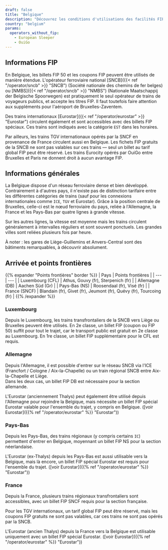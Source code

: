 ```yaml
---
draft: false
title: "Belgique"
description: "Découvrez les conditions d'utilisations des facilités FIP en Belgique et les opérateurs qui proposent les réductions."
country: "belgium"
params:
  operators_without_fip:
    - European Sleeper
    - OuiGo
---
```


## Informations FIP

En Belgique, les billets FIP 50 et les coupons FIP peuvent être utilisés de manière étendue. L'opérateur ferroviaire national [SNCB]({{< ref "/operator/sncb" >}} "SNCB") (Société nationale des chemins de fer belges) ou [NMBS]({{< ref "/operator/sncb" >}} "NMBS") (Nationale Maatschappij der Belgische Spoorwegen) est pratiquement le seul opérateur de trains de voyageurs publics, et accepte les titres FIP. Il faut toutefois faire attention aux suppléments pour l'aéroport de Bruxelles-Zaventem.

Des trains internationaux [Eurostar]({{< ref "/operator/eurostar" >}} "Eurostar") circulent également et sont accessibles avec des billets FIP spéciaux. Ces trains sont indiqués avec la catégorie `EST` dans les horaires.

Par ailleurs, les trains TGV internationaux opérés par la SNCF en provenance de France circulent aussi en Belgique. Les fichets FIP gratuits de la SNCB ne sont pas valables sur ces trains — seul un billet au tarif global FIP peut être réservé. Les trains Eurocity opérés par OuiGo entre Bruxelles et Paris ne donnent droit à aucun avantage FIP.

## Informations générales

La Belgique dispose d'un réseau ferroviaire dense et bien développé.
Contrairement à d'autres pays, il n'existe pas de distinction tarifaire entre les différentes catégories de trains (sauf pour les connexions internationales comme `ICE`, `TGV` et Eurostar). Grâce à la position centrale de Bruxelles, celle-ci est le nœud ferroviaire du pays, reliée à l'Allemagne, la France et les Pays-Bas par quatre lignes à grande vitesse.

Sur les autres lignes, la vitesse est moyenne mais les trains circulent généralement à intervalles réguliers et sont souvent ponctuels. Les grandes villes sont reliées plusieurs fois par heure.

À noter : les gares de Liège-Guillemins et Anvers-Central sont des bâtiments remarquables, à découvrir absolument.

## Arrivée et points frontières

{{% expander "Points frontières" border %}}
| Pays | Points frontières |
| --- | --- |
| Luxembourg (CFL) | Athus, Gouvy (fr), Sterpenich (fr) |
| Allemagne (DB) | Aachen Süd (Gr) |
| Pays-Bas (NS) | Roosendaal (fr), Visé (fr) |
| France (SNCF) | Blandain (fr), Givet (fr), Jeumont (fr), Quévy (fr), Tourcoing (fr) |
{{% /expander %}}

### Luxembourg

Depuis le Luxembourg, les trains transfrontaliers de la SNCB vers Liège ou Bruxelles peuvent être utilisés. En 2e classe, un billet FIP (coupon ou FIP 50) suffit pour tout le trajet, car le transport public est gratuit en 2e classe au Luxembourg. En 1re classe, un billet FIP supplémentaire pour le CFL est requis.

### Allemagne

Depuis l'Allemagne, il est possible d'entrer sur le réseau SNCB via l'ICE (Francfort / Cologne / Aix-la-Chapelle) ou un train régional SNCB entre Aix-la-Chapelle et Liège. \
Dans les deux cas, un billet FIP DB est nécessaire pour la section allemande.

L'Eurostar (anciennement Thalys) peut également être utilisé depuis l'Allemagne pour rejoindre la Belgique, mais nécessite un billet FIP spécial Eurostar valable pour l'ensemble du trajet, y compris en Belgique. ([voir Eurostar]({{% ref "/operator/eurostar" %}} "Eurostar"))

### Pays-Bas

Depuis les Pays-Bas, des trains régionaux (y compris certains `IC`) permettent d'entrer en Belgique, moyennant un billet FIP NS pour la section néerlandaise.

L'Eurostar (ex-Thalys) depuis les Pays-Bas est aussi utilisable vers la Belgique, mais là encore, un billet FIP spécial Eurostar est requis pour l'ensemble du trajet. ([voir Eurostar]({{% ref "/operator/eurostar" %}} "Eurostar"))

### France

Depuis la France, plusieurs trains régionaux transfrontaliers sont accessibles, avec un billet FIP SNCF requis pour la section française.

Pour les TGV internationaux, un tarif global FIP peut être réservé, mais les coupons FIP gratuits ne sont pas valables, car ces trains ne sont pas opérés par la SNCB.

L'Eurostar (ancien Thalys) depuis la France vers la Belgique est utilisable uniquement avec un billet FIP spécial Eurostar. ([voir Eurostar]({{% ref "/operator/eurostar" %}} "Eurostar"))
